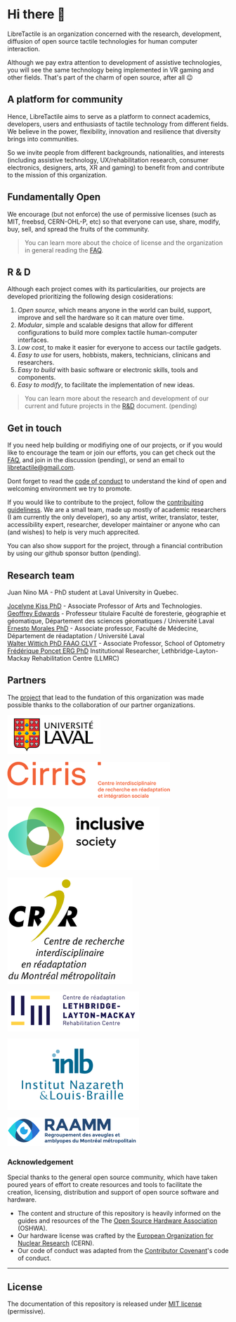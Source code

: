 # Hi there 👋

LibreTactile is an organization concerned with the research, development, diffusion of open source tactile technologies for human computer interaction.

Although we pay extra attention to development of assistive technologies, you will see the same technology being implemented in VR gaming and other fields. That's part of the charm of open source, after all :wink:

## A platform for community

Hence, LibreTactile aims to serve as a platform to connect academics, developers, users and enthusiasts of tactile technology from different fields. We believe in the power, flexibility, innovation and resilience that diversity brings into communities.

So we invite people from different backgrounds, nationalities, and interests (including assistive technology, UX/rehabilitation research, consumer electronics, designers, arts, XR and gaming) to benefit from and contribute to the mission of this organization.

## Fundamentally Open

We encourage (but not enforce) the use of permissive licenses (such as MIT, freebsd, CERN-OHL-P, etc) so that everyone can use, share, modify, buy, sell, and spread the fruits of the community.

> You can learn more about the choice of license and the organization in general reading the [FAQ](/docs/faq.md).

## R & D

Although each project comes with its particularities, our projects are developed prioritizing the following design cosiderations:

1. _Open source_, which means anyone in the world can build, support, improve and sell the hardware so it can mature over time.
2. _Modular_, simple and scalable designs that allow for different configurations to build more complex tactile human-computer interfaces.
3. _Low cost_, to make it easier for everyone to access our tactile gadgets.
4. _Easy to use_ for users, hobbists, makers, technicians, clinicans and researchers.
5. _Easy to build_ with basic software or electronic skills, tools and components.
6. _Easy to modify_, to facilitate the implementation of new ideas.

> You can learn more about the research and development of our current and future projects in the [R&D](/docs/R-and-D.MD) document. (pending)

## Get in touch

If you need help building or modifiying one of our projects, or if you would like to encourage the team or join our efforts, you can get check out the [FAQ](/docs/faq.md), and join in the discussion (pending), or send an email to [libretactile@gmail.com](mailto:libretactile@gmail.com).

<!-- TODO:  manage discussions for organization and specific repos ...-->

Dont forget to read the [code of conduct](/docs/code_of_conduct.md) to understand the kind of open and welcoming environment we try to promote.

If you would like to contribute to the project, follow the [contribuiting guideliness](/docs/contribuiting.md).
We are a small team, made up mostly of academic researchers (I am currently the only developer), so any artist, writer, translator, tester, accessibility expert, researcher, developer maintainer or anyone who can (and wishes) to help is very much apprecited.

You can also show support for the project, through a financial contribution by using our github sponsor button (pending).

<!-- TODO:  add sponsor button, or something like that .-->

## Research team

Juan Nino MA - PhD student at Laval University in Quebec.

<!-- TODO:  Add my portfolio-->

[Jocelyne Kiss PhD](https://www.design.ulaval.ca/personnel/professeurs/jocelyne-kiss) - Associate Professor of Arts and Technologies.  
[Geoffrey Edwards](https://www.scg.ulaval.ca/geoffrey-edwards) - Professeur titulaire Faculté de foresterie, géographie et géomatique, Département des sciences géomatiques / Université Laval  
[Ernesto Morales PhD](https://www.cirris.ulaval.ca/en/researchers/ernesto-morales/) - Associate professor, Faculté de Médecine, Département de réadaptation / Université Laval  
[Walter Wittich PhD FAAO CLVT](https://www.opto.umontreal.ca/wittichlab/en/index.html) - Associate Professor, School of Optometry  
[Frédérique Poncet ERG PhD](https://crir.ca/en/member/frederique-poncet-erg-ph-d/) Institutional Researcher, Lethbridge-Layton-Mackay Rehabilitation Centre (LLMRC)

## Partners

The [project]() that lead to the fundation of this organization was made possible thanks to the collaboration of our partner organizations.

[![Laval University logo](/docs/img/logo-ulaval.png "Laval University")](https://www.ulaval.ca/en)

[![CIRRIS logo](/docs/img/logo-cirris.png "CIRRIS")](https://www.cirris.ulaval.ca/)

[![Inclusive society logo](/docs/img/logo_is.png "Inclusive society")](https://societeinclusive.ca/en/socinc/vers-une-societe-quebecoise-plus-inclusive/)

[![CRIR logo](/docs/img/logo-crir.png "CRIR")](https://crir.ca/en/)

[![Lethbridge-Layton-Mackay logo](/docs/img/logo_crllm.png "CLethbridge-Layton-Mackay")](https://www.llmrc.ca/)

[![INLB logo](/docs/img/logo-inlb.png "INLB")](https://www.santemonteregie.qc.ca/en/node/2134)

[![RAAMM logo](/docs/img/logo-raamm.png "RAAMM")](https://raamm.org/)

### Acknowledgement

Special thanks to the general open source community, which have taken poured years of effort to create resources and tools to facilitate the creation, licensing, distribution and support of open source software and hardware.

- The content and structure of this repository is heavily informed on the guides and resources of the The [Open Source Hardware Association](https://www.oshwa.org/) (OSHWA).
- Our hardware license was crafted by the [European Organization for Nuclear Research](https://home.cern/) (CERN).
- Our code of conduct was adapted from the [Contributor Covenant](https://www.contributor-covenant.org/)'s code of conduct.

---

## License

The documentation of this repository is released under [MIT license](/LICENSE) (permissive).
